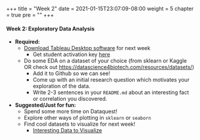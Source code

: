 +++
title = "Week 2"
date = 2021-01-15T23:07:09-08:00
weight = 5
chapter = true
pre = "<b></b>"
+++

#### Week 2: Exploratory Data Analysis
- **Required:** 
  - [Download Tableau Desktop software](https://access.tufts.edu/tableau) for next week
    - Get student activation key [here](https://www.tableau.com/academic/students)
  - Do some EDA on a dataset of your choice (from sklearn or Kaggle OR check out https://datascience4biotech.com/resources/datasets/)
    - Add it to Github so we can see!
    - Come up with an initial research question which motivates your exploration of the data.
    - Write 2-3 sentences in your `README.md` about an interesting fact or correlation you discovered.
- **Suggested/Just for fun:** 
  - Spend some more time on Dataquest!
  - Explore other ways of plotting in `sklearn` or `seaborn`
  - Find cool datasets to visualize for next week!
    - [Interesting Data to Visualize](https://www.kaggle.com/alexisbcook/data-for-datavis)

